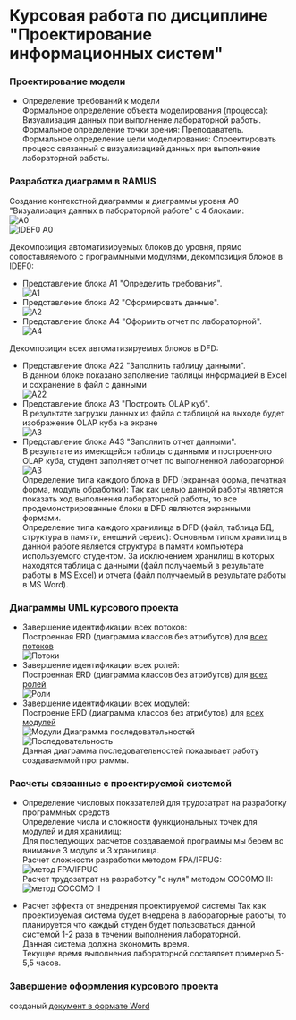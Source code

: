 # Курсовая работа по дисциплине "Проектирование информационных систем"  
### Проектирование модели
* Определение требований к модели  
 Формальное определение объекта моделирования (процесса): Визуализация данных при выполнение лабораторной работы.  
 Формальное определение точки зрения: Преподаватель.  
 Формальное определение цели моделирования: Спроектировать процесс связанный с визуализацией данных при выполнение лабораторной работы.  
  
### Разработка диаграмм в RAMUS  
Создание контекстной диаграммы и диаграммы уровня A0 "Визуализация данных в лабораторной работе" c 4 блоками:  
 ![A0](https://github.com/AbakumtsevRoman/coursework/blob/master/Скрины%20программы/01_A0.png)  
 ![IDEF0 A0](https://github.com/AbakumtsevRoman/coursework/blob/master/Скрины%20программы/02_A0.png)  
  
Декомпозиция автоматизируемых блоков до уровня, прямо сопоставляемого с программными модулями, декомпозиция блоков в IDEF0:  
* Представление блока A1 "Определить требования".  
![A1](https://github.com/AbakumtsevRoman/coursework/blob/master/Скрины%20программы/03_A1.png)  
* Представление блока A2 "Сформировать данные".  
![A2](https://github.com/AbakumtsevRoman/coursework/blob/master/Скрины%20программы/04_A2.png)  
* Представление блока A4 "Оформить отчет по лабораторной".  
![A4](https://github.com/AbakumtsevRoman/coursework/blob/master/Скрины%20программы/07_A4.png)    
  
Декомпозиция всех автоматизируемых блоков в DFD:  
* Представление блока A22 "Заполнить таблицу данными".  
В данном блоке показано заполнение таблицы информацией в Excel и сохранение в файл с данными  
![A22](https://github.com/AbakumtsevRoman/coursework/blob/master/Скрины%20программы/05_A22.png)  
* Представление блока A3 "Построить OLAP куб".  
В результате загрузки данных из файла с таблицой на выходе будет изображение OLAP куба на экране  
![A3](https://github.com/AbakumtsevRoman/coursework/blob/master/Скрины%20программы/06_A3.png)  
* Представление блока A43 "Заполнить отчет данными".  
В результате из имеющейся таблицы с данными и построенного OLAP куба, студент заполняет отчет по выполненной лабораторной  
![A3](https://github.com/AbakumtsevRoman/coursework/blob/master/Скрины%20программы/08_A43.png)  
 Определение типа каждого блока в DFD (экранная форма, печатная форма, модуль обработки): Так как целью данной работы является показать ход выполнения лабораторной работы, то все продемонстрированные блоки в DFD являются экранными формами.  
 Определение типа каждого хранилища в DFD (файл, таблица БД, структура в памяти, внешний сервис): Основным типом хранилищ в данной работе является структура в памяти компьютера используемого студентом. За исключением хранилищ в которых находятся таблица с данными (файл получаемый в результате работы в MS Excel) и отчета (файл получаемый в результате работы в MS Word).   
  
### Диаграммы UML курсового проекта  
* Завершение идентификации всех потоков:  
Построенная ERD (диаграмма классов без атрибутов) для [всех потоков](https://github.com/AbakumtsevRoman/coursework/blob/master/ERD/потоки.txt)    
![Потоки](https://github.com/AbakumtsevRoman/coursework/blob/master/ERD/потоки.png)
* Завершение идентификации всех ролей:  
Построенная ERD (диаграмма классов без атрибутов) для [всех ролей](https://github.com/AbakumtsevRoman/coursework/blob/master/ERD/роли.txt)  
![Роли](https://github.com/AbakumtsevRoman/coursework/blob/master/ERD/роли.png)
* Завершение идентификации всех модулей:  
Построение ERD (диаграмма классов без атрибутов) для [всех модулей](https://github.com/AbakumtsevRoman/coursework/blob/master/ERD/модули.txt)  
![Модули](https://github.com/AbakumtsevRoman/coursework/blob/master/ERD/модули.png)
Диаграмма последовательностей  
![Последовательность]()  
Данная диаграмма последовательностей показывает работу создаваеммой программы.
  
### Расчеты связанные с проектируемой системой   
* Определение числовых показателей для трудозатрат на разработку программных средств  
Определение числа и сложности функциональных точек для модулей и для хранилищ:  
Для последующих расчетов создаваемой программы мы берем во внимание 3 модуля и 3 хранилища.  
Расчет сложности разработки методом FPA/IFPUG:  
![метод FPA/IFPUG](https://github.com/AbakumtsevRoman/coursework/blob/master/Расчет/2.PNG)  
Расчет трудозатрат на разработку "с нуля" методом COCOMO II:  
![метод COCOMO II](https://github.com/AbakumtsevRoman/coursework/blob/master/Расчет/3.PNG)
  
* Расчет эффекта от внедрения проектируемой системы
 Так как проектируемая система будет внедрена в лабораторные работы, то планируется что каждый студен будет пользоваться данной системой 1-2 раза в течении выполнения лабораторной.  
 Данная система должна экономить время.  
 Текущее время выполнения лабораторной составляет примерно 5-5,5 часов.  

### Завершение оформления курсового проекта  
созданый [документ в формате Word]()  
